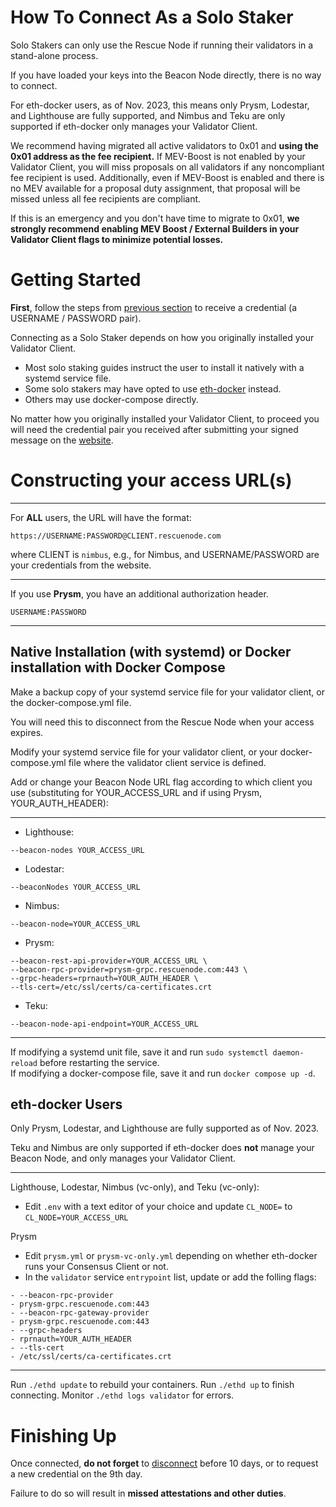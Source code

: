 # How To Connect As a Solo Staker

<div class="warning">

Solo Stakers can only use the Rescue Node if running their validators in a stand-alone process.

If you have loaded your keys into the Beacon Node directly, there is no way to connect.

For eth-docker users, as of Nov. 2023, this means only Prysm, Lodestar, and Lighthouse are fully supported, and Nimbus and Teku are only supported if eth-docker only manages your Validator Client.

</div>

<div class="warning">

We recommend having migrated all active validators to 0x01 and **using the 0x01 address as the fee recipient.**
If MEV-Boost is not enabled by your Validator Client, you will miss proposals on all validators if any noncompliant fee recipient is used.
Additionally, even if MEV-Boost is enabled and there is no MEV available for a proposal duty assignment, that proposal will be missed unless all fee recipients are compliant. 

If this is an emergency and you don't have time to migrate to 0x01, **we strongly recommend enabling MEV Boost / External Builders in your Validator Client flags to minimize potential losses.**

</div>

# Getting Started

**First**, follow the steps from [previous section](SUMMARY.md) to receive a credential (a USERNAME / PASSWORD pair).

Connecting as a Solo Staker depends on how you originally installed your Validator Client.

- Most solo staking guides instruct the user to install it natively with a systemd service file.
- Some solo stakers may have opted to use [eth-docker](https://eth-docker.net/) instead.
- Others may use docker-compose directly.

No matter how you originally installed your Validator Client, to proceed you will need the credential pair you received after submitting your signed message on the [website](https://rescuenode.com).

# Constructing your access URL(s)

---

For **ALL** users, the URL will have the format:
```
https://USERNAME:PASSWORD@CLIENT.rescuenode.com
```

where CLIENT is `nimbus`, e.g., for Nimbus, and USERNAME/PASSWORD are your credentials from the website.

---

If you use **Prysm**, you have an additional authorization header.
```
USERNAME:PASSWORD
```

---

## Native Installation (with systemd) or Docker installation with Docker Compose

<div class="warning">

Make a backup copy of your systemd service file for your validator client, or the docker-compose.yml file.

You will need this to disconnect from the Rescue Node when your access expires.

</div>

Modify your systemd service file for your validator client, or your docker-compose.yml file where the validator client service is defined.

Add or change your Beacon Node URL flag according to which client you use (substituting for YOUR_ACCESS_URL and if using Prysm, YOUR_AUTH_HEADER):

---

- Lighthouse:
```
--beacon-nodes YOUR_ACCESS_URL 
```

- Lodestar:
```
--beaconNodes YOUR_ACCESS_URL
```

- Nimbus:
```
--beacon-node=YOUR_ACCESS_URL
```

- Prysm:
```
--beacon-rest-api-provider=YOUR_ACCESS_URL \
--beacon-rpc-provider=prysm-grpc.rescuenode.com:443 \
--grpc-headers=rprnauth=YOUR_AUTH_HEADER \
--tls-cert=/etc/ssl/certs/ca-certificates.crt
```

- Teku:
```
--beacon-node-api-endpoint=YOUR_ACCESS_URL
```

---

If modifying a systemd unit file, save it and run `sudo systemctl daemon-reload` before restarting the service.  
If modifying a docker-compose file, save it and run `docker compose up -d`.

## eth-docker Users

<div class="warning">
Only Prysm, Lodestar, and Lighthouse are fully supported as of Nov. 2023.

Teku and Nimbus are only supported if eth-docker does **not** manage your Beacon Node, and only manages your Validator Client.
</div>

---
Lighthouse, Lodestar, Nimbus (vc-only), and Teku (vc-only):
- Edit `.env` with a text editor of your choice and update `CL_NODE=` to `CL_NODE=YOUR_ACCESS_URL`

Prysm
- Edit `prysm.yml` or `prysm-vc-only.yml` depending on whether eth-docker runs your Consensus Client or not.
- In the `validator` service `entrypoint` list, update or add the folling flags:

```
- --beacon-rpc-provider
- prysm-grpc.rescuenode.com:443
- --beacon-rpc-gateway-provider
- prysm-grpc.rescuenode.com:443
- --grpc-headers
- rprnauth=YOUR_AUTH_HEADER
- --tls-cert
- /etc/ssl/certs/ca-certificates.crt
```
---

Run `./ethd update` to rebuild your containers.
Run `./ethd up` to finish connecting.
Monitor `./ethd logs validator` for errors.

# Finishing Up

<div class="warning">

Once connected, **do not forget** to [disconnect](disconnect.md) before 10 days, or to request a new credential on the 9th day. 

Failure to do so will result in **missed attestations and other duties**.

</div>
